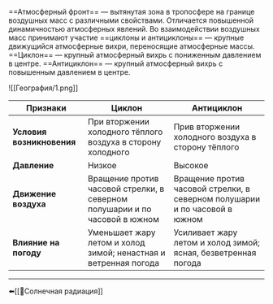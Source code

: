 ==Атмосферный фронт== — вытянутая зона в тропосфере на границе воздушных масс с различными свойствами. Отличается повышенной динамичностью атмосферных явлений.
Во взаимодействии воздушных масс принимают участие ==циклоны и антициклоны== — крупные движущийся атмосферные вихри, переносящие атмосферные массы.
==Циклон== — крупный атмосферный вихрь с пониженным давлением в центре.
==Антициклон== — крупный атмосферный вихрь с повышенным давлением в центре.

![[География/1.png]]

| Признаки                  | Циклон                                                                     | Антициклон                                                                 |
| ------------------------- | -------------------------------------------------------------------------- | -------------------------------------------------------------------------- |
| **Условия возникновения** | При вторжении холодного тёплого воздуха в сторону холодного                | Прив вторжении холодного воздуха в сторону тёплого                         |
| **Давление**              | Низкое                                                                     | Высокое                                                                    |
| **Движение воздуха**      | Вращение против часовой стрелки, в северном полушарии и по часовой в южном | Вращение против часовой стрелки, в северном полушарии и по часовой в южном |
| **Влияние на погоду**     | Уменьшает жару летом и холод зимой; ненастная и ветренная погода           | Усиливает жару летом и холод зимой; ясная, безветренная погода             |

---
⬅️[[📒Солнечная радиация]]
